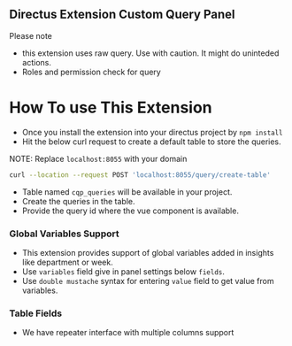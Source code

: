 ## Directus Extension Custom Query Panel

Please note

-   this extension uses raw query. Use with caution. It might do uninteded actions.
-   Roles and permission check for query

# How To use This Extension

-   Once you install the extension into your directus project by `npm install`
-   Hit the below curl request to create a default table to store the queries.

NOTE: Replace `localhost:8055` with your domain

```bash
curl --location --request POST 'localhost:8055/query/create-table'
```

-   Table named `cqp_queries` will be available in your project.
-   Create the queries in the table.
-   Provide the query id where the vue component is available.

### Global Variables Support

-   This extension provides support of global variables added in insights like department or week.
-   Use `variables` field give in panel settings below `fields`.
-   Use `double mustache` syntax for entering `value` field to get value from variables.

### Table Fields

-   We have repeater interface with multiple columns support
